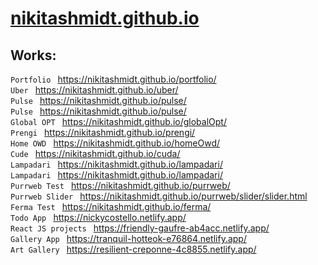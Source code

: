# [nikitashmidt.github.io](https://nikitashmidt.github.io/)

## Works:

`Portfolio ` https://nikitashmidt.github.io/portfolio/ <br>
`Uber ` https://nikitashmidt.github.io/uber/ <br>
`Pulse ` https://nikitashmidt.github.io/pulse/ <br>
`Pulse ` https://nikitashmidt.github.io/pulse/ <br>
`Global OPT ` https://nikitashmidt.github.io/globalOpt/ <br>
`Prengi ` https://nikitashmidt.github.io/prengi/ <br>
`Home OWD ` https://nikitashmidt.github.io/homeOwd/ <br>
`Cude ` https://nikitashmidt.github.io/cuda/ <br>
`Lampadari ` https://nikitashmidt.github.io/lampadari/ <br>
`Lampadari ` https://nikitashmidt.github.io/lampadari/ <br>
`Purrweb Test ` https://nikitashmidt.github.io/purrweb/ <br>
`Purrweb Slider ` https://nikitashmidt.github.io/purrweb/slider/slider.html <br>
`Ferma Test ` https://nikitashmidt.github.io/ferma/ <br>
`Todo App ` https://nickycostello.netlify.app/  <br>
`React JS projects ` https://friendly-gaufre-ab4acc.netlify.app/ <br>
`Gallery App ` https://tranquil-hotteok-e76864.netlify.app/ <br>
`Art Gallery ` https://resilient-creponne-4c8855.netlify.app/ <br>

